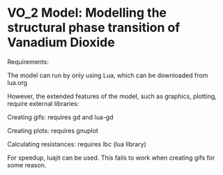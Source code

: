VO_2 Model: Modelling the structural phase transition of Vanadium Dioxide
======


Requirements:

The model can run by only using Lua, which can be downloaded from lua.org

However, the extended features of the model, such as graphics, plotting, require external libraries:

Creating gifs: requires gd and lua-gd 

Creating plots: requires gnuplot

Calculating resistances: requires lbc (lua library)

For speedup, luajit can be used. This fails to work when creating gifs for some reason.
